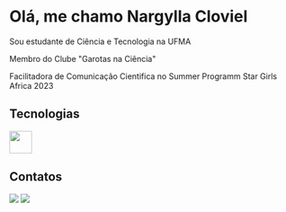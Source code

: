 # Olá, me chamo Nargylla Cloviel
Sou estudante de Ciência e Tecnologia na UFMA

Membro do Clube "Garotas na Ciência"

Facilitadora de Comunicação Cientifica no Summer Programm Star Girls Africa 2023

## Tecnologias
<img src="https://cdn.jsdelivr.net/gh/devicons/devicon/icons/git/git-original.svg" width = "40" /> 

## Contatos
<div>

<a href="https://instagram.com/nanda._.c" target="_blank"><img loading="lazy" src="https://img.shields.io/badge/-Instagram-%23E4405F?style=for-the-badge&logo=instagram&logoColor=white" target="_blank"></a>
<a href="https://www.linkedin.com/in/nargylla-lima-029669217" target="_blank"><img loading="lazy" src="https://img.shields.io/badge/-LinkedIn-%230077B5?style=for-the-badge&logo=linkedin&logoColor=white" target="_blank"></a>

</div>
